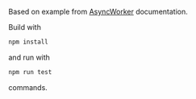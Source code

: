 Based on example from [AsyncWorker](https://github.com/nodejs/node-addon-api/blob/main/doc/async_worker.md#example) documentation.

Build with

```bash
npm install
```

and run with

```bash
npm run test
```

commands.
